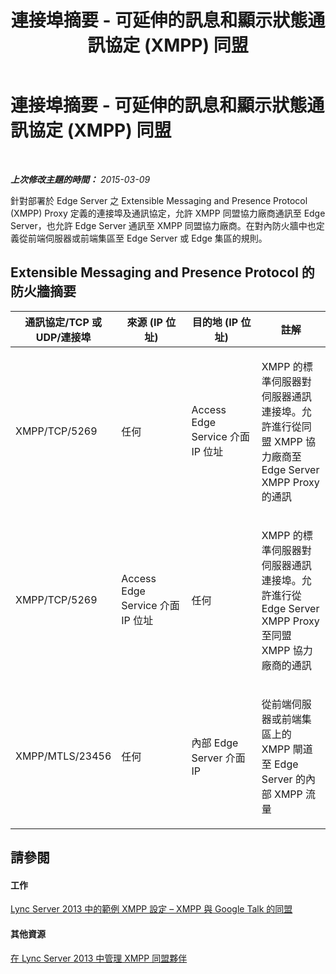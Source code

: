 ﻿---
title: 連接埠摘要 -  可延伸的訊息和顯示狀態通訊協定 (XMPP) 同盟
TOCTitle: 連接埠摘要 -  可延伸的訊息和顯示狀態通訊協定 (XMPP) 同盟
ms:assetid: 62e98fab-7add-4983-a3fa-dbe74e1c3849
ms:mtpsurl: https://technet.microsoft.com/zh-tw/library/JJ618371(v=OCS.15)
ms:contentKeyID: 49291107
ms.date: 08/10/2015
mtps_version: v=OCS.15
ms.translationtype: HT
---

# 連接埠摘要 - 可延伸的訊息和顯示狀態通訊協定 (XMPP) 同盟

 

_**上次修改主題的時間：** 2015-03-09_

針對部署於 Edge Server 之 Extensible Messaging and Presence Protocol (XMPP) Proxy 定義的連接埠及通訊協定，允許 XMPP 同盟協力廠商通訊至 Edge Server，也允許 Edge Server 通訊至 XMPP 同盟協力廠商。在對內防火牆中也定義從前端伺服器或前端集區至 Edge Server 或 Edge 集區的規則。

## Extensible Messaging and Presence Protocol 的防火牆摘要


<table>
<colgroup>
<col style="width: 25%" />
<col style="width: 25%" />
<col style="width: 25%" />
<col style="width: 25%" />
</colgroup>
<thead>
<tr class="header">
<th>通訊協定/TCP 或 UDP/連接埠</th>
<th>來源 (IP 位址)</th>
<th>目的地 (IP 位址)</th>
<th>註解</th>
</tr>
</thead>
<tbody>
<tr class="odd">
<td><p>XMPP/TCP/5269</p></td>
<td><p>任何</p></td>
<td><p>Access Edge Service 介面 IP 位址</p></td>
<td><p>XMPP 的標準伺服器對伺服器通訊連接埠。允許進行從同盟 XMPP 協力廠商至 Edge Server XMPP Proxy 的通訊</p></td>
</tr>
<tr class="even">
<td><p>XMPP/TCP/5269</p></td>
<td><p>Access Edge Service 介面 IP 位址</p></td>
<td><p>任何</p></td>
<td><p>XMPP 的標準伺服器對伺服器通訊連接埠。允許進行從 Edge Server XMPP Proxy 至同盟 XMPP 協力廠商的通訊</p></td>
</tr>
<tr class="odd">
<td><p>XMPP/MTLS/23456</p></td>
<td><p>任何</p></td>
<td><p>內部 Edge Server 介面 IP</p></td>
<td><p>從前端伺服器或前端集區上的 XMPP 閘道至 Edge Server 的內部 XMPP 流量</p></td>
</tr>
</tbody>
</table>


## 請參閱

#### 工作

[Lync Server 2013 中的範例 XMPP 設定 – XMPP 與 Google Talk 的同盟](lync-server-2013-example-xmpp-configuration-–-xmpp-federation-with-google-talk.md)  

#### 其他資源

[在 Lync Server 2013 中管理 XMPP 同盟夥伴](lync-server-2013-manage-xmpp-federated-partners-for-your-organization.md)

